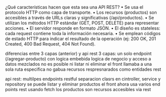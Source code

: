 ¿Qué características hacen que esta sea una API REST?
	•	Se usa el protocolo HTTP como capa de transporte.
	•	Los recursos (productos) son accesibles a través de URLs claras y significativas (/api/productos).
	•	Se utilizan los métodos HTTP estándar (GET, POST, DELETE) para representar acciones.
	•	El servidor responde en formato JSON.
	•	El diseño es stateless: cada request contiene toda la información necesaria.
	•	Se emplean códigos de estado HTTP para indicar el resultado de la operación (ej: 200 OK, 201 Created, 400 Bad Request, 404 Not Found).

diferencias entre 3 capas (anterior) y api rest
3 capas:
un solo endpoint (/agregar-producto) con logica embebida
logica de negocio y acceso a datos mezclados
no es posible ni listar ni eliminar
el front llamaba a una sola ruta especifica
no gabua recursos respresnarados como entidades rest

api rest:
multilpes endpoints restful
separacion clasrs en cintroller, service y repository
se puede listar y eliminar productos
el front ahora usa varios end points rest usando fetch
los productos son recursos accesibles via rest
